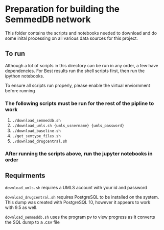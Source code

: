 # Preparation for building the SemmedDB network

This folder contains the scripts and notebooks needed to download and do some inital processing on
all various data sources for this project.

## To run

Although a lot of scripts in this directory can be run in any order, a few have dependencies.  For Best results
run the shell scripts first, then run the ipython notebooks.

To ensure all scripts run properly, please enable the virtual enviornment before running


### The following scripts must be run for the rest of the pipline to work

1. `./download_semmeddb.sh`
2. `./download_umls.sh {umls_usnername} {umls_password}`
3. `./download_baseline.sh`
4. `./get_semtype_files.sh`
5. `./download_drugcentral.sh`

### After running the scripts above, run the jupyter notebooks in order

## Requirments

`download_umls.sh` requires a UMLS account with your id and password

`download_drugcentral.sh` requires PostgreSQL to be installed on the system.
This dump was created with PostgreSQL 10, however it appears to work with 9.5 as well.

`download_semmeddb.sh` uses the program pv to view progress as it converts the SQL dump to a .csv file
